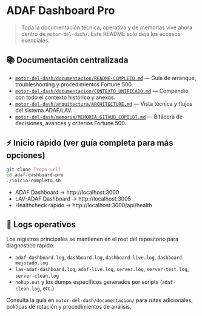 # ADAF Dashboard Pro

> Toda la documentación técnica, operativa y de memorias vive ahora dentro de `motor-del-dash/`. Este README solo deja los accesos esenciales.

## 📚 Documentación centralizada

- [`motor-del-dash/documentacion/README-COMPLETO.md`](./motor-del-dash/documentacion/README-COMPLETO.md) — Guía de arranque, troubleshooting y procedimientos Fortune 500.
- [`motor-del-dash/documentacion/CONTEXTO_UNIFICADO.md`](./motor-del-dash/documentacion/CONTEXTO_UNIFICADO.md) — Compendio con todo el contexto histórico y anexos.
- [`motor-del-dash/arquitectura/ARCHITECTURE.md`](./motor-del-dash/arquitectura/ARCHITECTURE.md) — Vista técnica y flujos del sistema ADAF/LAV.
- [`motor-del-dash/memoria/MEMORIA_GITHUB_COPILOT.md`](./motor-del-dash/memoria/MEMORIA_GITHUB_COPILOT.md) — Bitácora de decisiones, avances y criterios Fortune 500.

## ⚡ Inicio rápido (ver guía completa para más opciones)

```bash
git clone [repo-url]
cd adaf-dashboard-pro
./inicio-completo.sh
```

- ADAF Dashboard → http://localhost:3000
- LAV-ADAF Dashboard → http://localhost:3005
- Healthcheck rápido → http://localhost:3000/api/health

## 🧾 Logs operativos

Los registros principales se mantienen en el root del repositorio para diagnóstico rápido:

- `adaf-dashboard.log`, `dashboard.log`, `dashboard-live.log`, `dashboard-mejorado.log`
- `lav-adaf-dashboard.log`, `adaf-live.log`, `server.log`, `server-test.log`, `server-clean.log`
- `nohup.out` y los dumps específicos generados por scripts (`adaf-clean.log`, etc.)

Consulta la guía en `motor-del-dash/documentacion/` para rutas adicionales, políticas de rotación y procedimientos de análisis.

